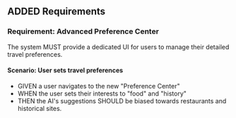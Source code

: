## ADDED Requirements

### Requirement: Advanced Preference Center
The system MUST provide a dedicated UI for users to manage their detailed travel preferences.

#### Scenario: User sets travel preferences
- GIVEN a user navigates to the new "Preference Center"
- WHEN the user sets their interests to "food" and "history"
- THEN the AI's suggestions SHOULD be biased towards restaurants and historical sites.

